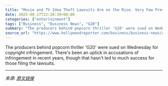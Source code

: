```yaml
---
title: "Movie and TV Idea Theft Lawsuits Are on the Rise. Very Few Prevail In Court"
date: 2025-08-27T22:28:39+08:00
categories: ["entertainment"]
tags: ["Business", "Business News", "G20"]
summary: "The producers behind popcorn thriller 'G20' were sued on Wednesday for copyright infringement. There's been an uptick in accusations of infringement in recent years, though that hasn't led to much suc"
source_url: "https://www.hollywoodreporter.com/business/business-news/anyone-can-sue-copyright-infringement-very-few-prevail-1236355241/"
---
```


The producers behind popcorn thriller 'G20' were sued on Wednesday for copyright infringement. There's been an uptick in accusations of infringement in recent years, though that hasn't led to much success for those filing the lawsuits.

---

*来源: [原文链接](https://www.hollywoodreporter.com/business/business-news/anyone-can-sue-copyright-infringement-very-few-prevail-1236355241/)*
